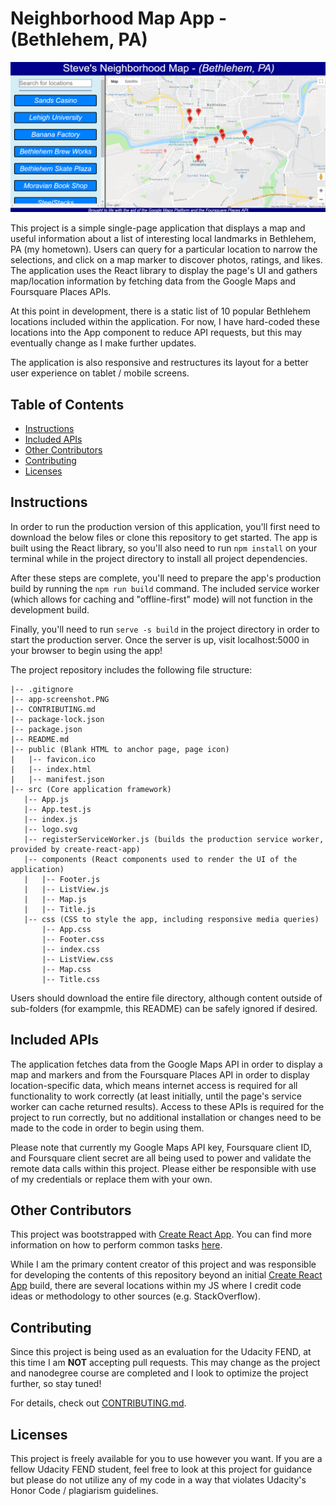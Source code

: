 # Neighborhood Map App - (Bethlehem, PA)

![App Screenshot](app-screenshot.PNG)

This project is a simple single-page application that displays a map and useful information about a list of interesting local landmarks in Bethlehem, PA (my hometown). Users can query for a particular location to narrow the selections, and click on a map marker to discover photos, ratings, and likes. The application uses the React library to display the page's UI and gathers map/location information by fetching data from the Google Maps and Foursquare Places APIs. 

At this point in development, there is a static list of 10 popular Bethlehem locations included within the application. For now, I have hard-coded these locations into the App component to reduce API requests, but this may eventually change as I make further updates.

The application is also responsive and restructures its layout for a better user experience on tablet / mobile screens.

## Table of Contents

* [Instructions](#instructions)
* [Included APIs](#included-apis)
* [Other Contributors](#other-contributors)
* [Contributing](#contributing)
* [Licenses](#licenses)

## Instructions

In order to run the production version of this application, you'll first need to download the below files or clone this repository to get started. The app is built using the React library, so you'll also need to run `npm install` on your terminal while in the project directory to install all project dependencies. 

After these steps are complete, you'll need to prepare the app's production build by running the `npm run build` command. The included service worker (which allows for caching and "offline-first" mode) will not function in the development build.

Finally, you'll need to run `serve -s build` in the project directory in order to start the production server. Once the server is up, visit localhost:5000 in your browser to begin using the app!

The project repository includes the following file structure:

	|-- .gitignore
	|-- app-screenshot.PNG
	|-- CONTRIBUTING.md  
	|-- package-lock.json
	|-- package.json
	|-- README.md
	|-- public (Blank HTML to anchor page, page icon)
	|   |-- favicon.ico
	|   |-- index.html
	|   |-- manifest.json
	|-- src (Core application framework)
	   |-- App.js
	   |-- App.test.js
	   |-- index.js
	   |-- logo.svg
	   |-- registerServiceWorker.js (builds the production service worker, provided by create-react-app)
	   |-- components (React components used to render the UI of the application)
	   |   |-- Footer.js
	   |   |-- ListView.js
	   |   |-- Map.js
	   |   |-- Title.js
	   |-- css (CSS to style the app, including responsive media queries)
	       |-- App.css
	       |-- Footer.css
	       |-- index.css
	       |-- ListView.css
	       |-- Map.css
	       |-- Title.css

Users should download the entire file directory, although content outside of sub-folders (for exampmle, this README) can be safely ignored if desired.

## Included APIs

The application fetches data from the Google Maps API in order to display a map and markers and from the Foursquare Places API in order to display location-specific data, which means internet access is required for all functionality to work correctly (at least initially, until the page's service worker can cache returned results). Access to these APIs is required for the project to run correctly, but no additional installation or changes need to be made to the code in order to begin using them.

Please note that currently my Google Maps API key, Foursquare client ID, and Foursquare client secret are all being used to power and validate the remote data calls within this project. Please either be responsible with use of my credentials or replace them with your own.

## Other Contributors

This project was bootstrapped with [Create React App](https://github.com/facebookincubator/create-react-app). You can find more information on how to perform common tasks [here](https://github.com/facebookincubator/create-react-app/blob/master/packages/react-scripts/template/README.md).

While I am the primary content creator of this project and was responsible for developing the contents of this repository beyond an initial [Create React App](https://github.com/facebookincubator/create-react-app) build, there are several locations within my JS where I credit code ideas or methodology to other sources (e.g. StackOverflow).

## Contributing

Since this project is being used as an evaluation for the Udacity FEND, at this time I am **NOT** accepting pull requests. This may change as the project and nanodegree course are completed and I look to optimize the project further, so stay tuned!

For details, check out [CONTRIBUTING.md](CONTRIBUTING.md).

## Licenses

This project is freely available for you to use however you want. If you are a fellow Udacity FEND student, feel free to look at this project for guidance but please do not utilize any of my code in a way that violates Udacity's Honor Code / plagiarism guidelines.